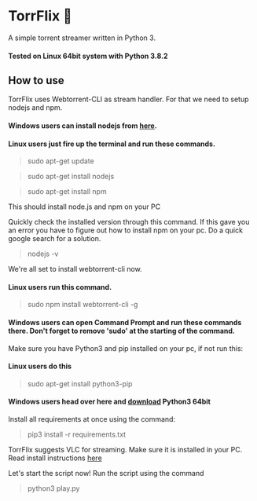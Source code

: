 # TorrFlix :movie_camera:

A simple torrent streamer written in Python 3.

#### Tested on Linux 64bit system with Python 3.8.2

## How to use

TorrFlix uses Webtorrent-CLI as stream handler.
For that we need to setup nodejs and npm.

#### Windows users can install nodejs from [here](https://nodejs.org/en/download/).

#### Linux users just fire up the terminal and run these commands.

> sudo apt-get update

> sudo apt-get install nodejs

> sudo apt-get install npm

This should install node.js and npm on your PC

Quickly check the installed version through this command. If this gave you an error you have to figure out how to install npm on your pc. Do a quick google search for a solution.

> nodejs -v

We're all set to install webtorrent-cli now.

#### Linux users run this command.

> sudo npm install webtorrent-cli -g

#### Windows users can open Command Prompt and run these commands there. Don't forget to remove 'sudo' at the starting of the command.

Make sure you have Python3 and pip installed on your pc, if not run this:

#### Linux users do this

> sudo apt-get install python3-pip

#### Windows users head over here and [download](https://www.python.org/downloads/) Python3 64bit

Install all requirements at once using the command:

> pip3 install -r requirements.txt

TorrFlix suggests VLC for streaming. Make sure it is installed in your PC. Read install instructions [here](https://www.videolan.org/vlc/)

Let's start the script now!
Run the script using the command

> python3 play.py
